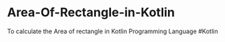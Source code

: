 # Area-Of-Rectangle-in-Kotlin
To calculate the Area of rectangle in Kotlin Programming Language #Kotlin
